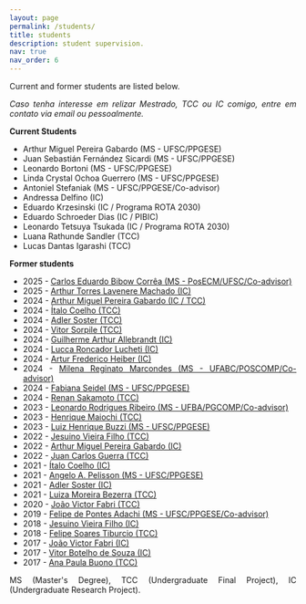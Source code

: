 ```yaml
---
layout: page
permalink: /students/
title: students
description: student supervision.
nav: true
nav_order: 6
---
```


<style>body {text-align: justify}</style>

Current and former students are listed below. 

*Caso tenha interesse em relizar Mestrado, TCC ou IC comigo, entre em contato via email ou pessoalmente.*

<strong>Current Students</strong>

- Arthur Miguel Pereira Gabardo (MS - UFSC/PPGESE)
- Juan Sebastián Fernández Sicardi (MS - UFSC/PPGESE)
- Leonardo Bortoni (MS - UFSC/PPGESE)
- Linda Crystal Ochoa Guerrero (MS - UFSC/PPGESE)
- Antoniel Stefaniak (MS - UFSC/PPGESE/Co-advisor)
- Andressa Delfino (IC)
- Eduardo Krzesinski (IC / Programa ROTA 2030)
- Eduardo Schroeder Dias (IC / PIBIC)
- Leonardo Tetsuya Tsukada (IC / Programa ROTA 2030)
- Luana Rathunde Sandler (TCC)
- Lucas Dantas Igarashi (TCC)

<strong>Former students</strong>
- 2025 - <a href="">Carlos Eduardo Bibow Corrêa (MS - PosECM/UFSC/Co-advisor)</a>
- 2025 - <a href="">Arthur Torres Lavenere Machado (IC)</a>
- 2024 - <a href="https://repositorio.ufsc.br/handle/123456789/262172">Arthur Miguel Pereira Gabardo (IC / TCC)</a>
- 2024 - <a href="https://repositorio.ufsc.br/handle/123456789/262191"> Ítalo Coelho (TCC) </a>	
- 2024 - <a href="https://repositorio.ufsc.br/handle/123456789/262025">Adler Soster (TCC)</a>
- 2024 - <a href="https://repositorio.ufsc.br/handle/123456789/261979">Vitor Sorpile (TCC)</a>
- 2024 - <a href="https://pibic.sistemas.ufsc.br/pub/verFormulario/1242216">Guilherme Arthur Allebrandt (IC)  </a>
- 2024 - <a href="https://pibic.sistemas.ufsc.br/pub/verFormulario/1241850">Lucca Roncador Lucheti (IC) </a>
- 2024 - <a href="https://repositorio.ufsc.br/handle/123456789/258957">Artur Frederico Heiber (IC)</a>
- 2024 - <a href="">Milena Reginato Marcondes (MS - UFABC/POSCOMP/Co-advisor)</a>
- 2024 - <a href="https://repositorio.ufsc.br/handle/123456789/263522">Fabiana Seidel (MS - UFSC/PPGESE)</a>
- 2024 - <a href="https://repositorio.ufsc.br/handle/123456789/255785">Renan Sakamoto (TCC)</a>
- 2023 - <a href="https://repositorio.ufba.br/bitstream/ri/38590/1/Dissertacao_mestrado_Leonardo_versao_final.pdf">Leonardo Rodrigues Ribeiro (MS - UFBA/PGCOMP/Co-advisor)</a>
- 2023 - <a href="https://repositorio.ufsc.br/handle/123456789/248201">Henrique Maiochi (TCC)</a>
- 2023 - <a href="https://repositorio.ufsc.br/handle/123456789/249859">Luiz Henrique Buzzi (MS - UFSC/PPGESE)</a>
- 2022 - <a href="https://repositorio.ufsc.br/handle/123456789/237501">Jesuino Vieira Filho (TCC)</a>
- 2022 - <a href="https://pibic.sistemas.ufsc.br/pub/verFormulario/992268">Arthur Miguel Pereira Gabardo (IC)</a>
- 2022 - <a href="https://repositorio.ufsc.br/handle/123456789/237689">Juan Carlos Guerra (TCC)</a> 
- 2021 - <a href="https://pibic.sistemas.ufsc.br/pub/verFormulario/912330">Ítalo Coelho (IC)</a>
- 2021 - <a href="https://repositorio.ufsc.br/handle/123456789/229356?show=full">Angelo A. Pelisson (MS - UFSC/PPGESE)</a> 
- 2021 - <a href="https://doi.org/10.5753/sbgames_estendido.2021.19664">Adler Soster (IC)</a>
- 2021 - <a href="https://repositorio.ufsc.br/handle/123456789/223313">Luiza Moreira Bezerra (TCC)</a> 
- 2020 - <a href="https://repositorio.ufsc.br/handle/123456789/218430">João Victor Fabri (TCC)</a>
- 2019 - <a href="https://repositorio.ufsc.br/handle/123456789/215579">Felipe de Pontes Adachi (MS - UFSC/PPGESE/Co-advisor)</a>
- 2018 - <a href="https://doi.org/10.5753/reic.2020.1766">Jesuino Vieira Filho (IC)</a>
- 2018 - <a href="https://repositorio.ufsc.br/handle/123456789/188106">Felipe Soares Tiburcio (TCC)</a>
- 2017 - <a href="https://pibic.sistemas.ufsc.br/pub/verFormulario/566107">João Victor Fabri (IC)</a>
- 2017 - <a href="https://www.youtube.com/watch?v=uSVoXsSC96U&amp;ab_channel=VitorBotelhodeSouza">Vitor Botelho de Souza (IC)</a>
- 2017 - <a href="https://repositorio.ufsc.br/handle/123456789/181813">Ana Paula Buono (TCC)</a>

MS (Master's Degree), TCC (Undergraduate Final Project), IC (Undergraduate Research Project).